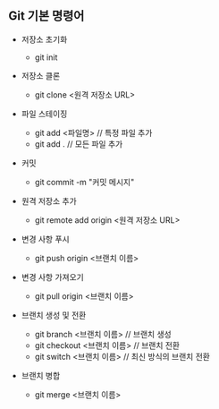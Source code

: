 ## Git 기본 명령어

- 저장소 초기화
    - git init

- 저장소 클론
    - git clone <원격 저장소 URL>

- 파일 스테이징
    - git add <파일명> // 특정 파일 추가
    - git add . // 모든 파일 추가

- 커밋
    - git commit -m "커밋 메시지"

- 원격 저장소 추가
    - git remote add origin <원격 저장소 URL>

- 변경 사항 푸시
    - git push origin <브랜치 이름>

- 변경 사항 가져오기
    - git pull origin <브랜치 이름>

- 브랜치 생성 및 전환
    - git branch <브랜치 이름> // 브랜치 생성
    - git checkout <브랜치 이름> // 브랜치 전환
    - git switch <브랜치 이름> // 최신 방식의 브랜치 전환

- 브랜치 병합
    - git merge <브랜치 이름>
